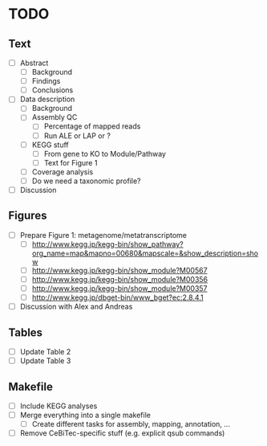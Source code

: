 TODO
====

Text
----
- [ ] Abstract
  - [ ] Background
  - [ ] Findings
  - [ ] Conclusions
- [ ] Data description
  - [ ] Background
  - [ ] Assembly QC
    - [ ] Percentage of mapped reads
    - [ ] Run ALE or LAP or ?
  - [ ] KEGG stuff
    - [ ] From gene to KO to Module/Pathway
    - [ ] Text for Figure 1
  - [ ] Coverage analysis
  - [ ] Do we need a taxonomic profile?
- [ ] Discussion

Figures
----
- [ ] Prepare Figure 1: metagenome/metatranscriptome
  - [ ] http://www.kegg.jp/kegg-bin/show_pathway?org_name=map&mapno=00680&mapscale=&show_description=show
  - [ ] http://www.kegg.jp/kegg-bin/show_module?M00567
  - [ ] http://www.kegg.jp/kegg-bin/show_module?M00356
  - [ ] http://www.kegg.jp/kegg-bin/show_module?M00357
  - [ ] http://www.kegg.jp/dbget-bin/www_bget?ec:2.8.4.1
- [ ] Discussion with Alex and Andreas

Tables
----
- [ ] Update Table 2
- [ ] Update Table 3

Makefile
----
- [ ] Include KEGG analyses
- [ ] Merge everything into a single makefile
  - [ ] Create different tasks for assembly, mapping, annotation, ...
- [ ] Remove CeBiTec-specific stuff (e.g. explicit qsub commands)
